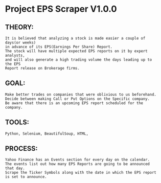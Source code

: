 # Project EPS Scraper V1.0.0

## THEORY: 
    It is believed that analyzing a stock is made easier a couple of days(or weeks) 
    in advance of its EPS(Earnings Per Share) Report. 
    The stock will have multiple expected EPS reports on it by expert analysts, 
    and will also generate a high trading volume the days leading up to the EPS 
    Report release on Brokerage firms.

## GOAL:
    Make better trades on companies that were oblivious to us beforehand. 
    Decide between making Call or Put Options on the Specific company. 
    Be aware that there is an upcoming EPS report scheduled for the company.

## TOOLS: 
    Python, Selenium, BeautifulSoup, HTML,

## PROCESS: 
    Yahoo Finance has an Events section for every day on the calendar. 
    The events list out how many EPS Reports are going to be announced that day. 
    Scrape the Ticker Symbols along with the date in which the EPS report is set to announce.

